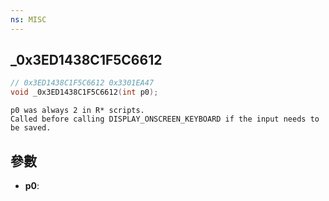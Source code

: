 ```yaml
---
ns: MISC
---
```

## _0x3ED1438C1F5C6612

```c
// 0x3ED1438C1F5C6612 0x3301EA47
void _0x3ED1438C1F5C6612(int p0);
```

```
p0 was always 2 in R* scripts.  
Called before calling DISPLAY_ONSCREEN_KEYBOARD if the input needs to be saved.  
```

## 參數
* **p0**: 

